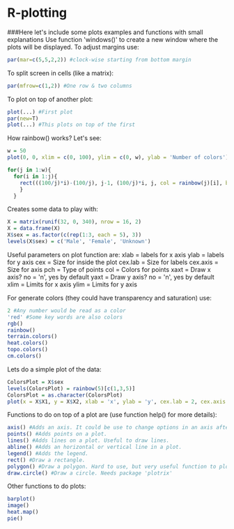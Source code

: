 # R-plotting
###Here let's include some plots examples and functions with small explanations
Use function 'windows()' to create a new window where the plots will be displayed.
To adjust margins use:
```R
par(mar=c(5,5,2,2)) #clock-wise starting from bottom margin
```
To split screen in cells (like a matrix):
```R
par(mfrow=c(1,2)) #One row & two columns
```
To plot on top of another plot:
```R
plot(...) #First plot
par(new=T)
plot(...) #This plots on top of the first
```
How rainbow() works? Let's see:
```R
w = 50
plot(0, 0, xlim = c(0, 100), ylim = c(0, w), ylab = 'Number of colors')

for(j in 1:w){
  for(i in 1:j){
    rect(((100/j)*i)-(100/j), j-1, (100/j)*i, j, col = rainbow(j)[i], border = NA)
    }
  }
```
Creates some data to play with:
```R
X = matrix(runif(32, 0, 340), nrow = 16, 2)
X = data.frame(X)
X$sex = as.factor(c(rep(1:3, each = 5), 3))
levels(X$sex) = c('Male', 'Female', 'Unknown')
```
Useful parameters on plot function are:
xlab = labels for x axis
ylab = labels for y axis
cex = Size for inside the plot
cex.lab = Size for labels
cex.axis = Size for axis
pch = Type of points
col = Colors for points
xaxt = Draw x axis? no = 'n', yes by default
yaxt = Draw y axis? no = 'n', yes by default 
xlim = Limits for x axis
ylim = Limits for y axis

For generate colors (they could have transparency and saturation) use:
```R
2 #Any number would be read as a color
'red' #Some key words are also colors
rgb()
rainbow()
terrain.colors()
heat.colors()
topo.colors()
cm.colors()
```
Lets do a simple plot of the data:
```R
ColorsPlot = X$sex
levels(ColorsPlot) = rainbow(5)[c(1,3,5)]
ColorsPlot = as.character(ColorsPlot)
plot(x = X$X1, y = X$X2, xlab = 'x', ylab = 'y', cex.lab = 2, cex.axis = 2, cex = 2, pch = 19, col = ColorsPlot, xaxt = 's', xlim = c(0, 340), ylim = c(0, 340))
```
Functions to do on top of a plot are (use function help() for more details):
```R
axis() #Adds an axis. It could be use to change options in an axis after using xaxt = 'n' or adding a right-side axis.  
points() #Adds points on a plot.
lines() #Adds lines on a plot. Useful to draw lines.
abline() #Adds an horizontal or vertical line in a plot.
legend() #Adds the legend.
rect() #Draw a rectangle.
polygon() #Draw a polygon. Hard to use, but very useful function to plot confident interval on lines.
draw.circle() #Draw a circle. Needs package 'plotrix'
```
Other functions to do plots:
```R
barplot()
image()
heat.map()
pie()
```

